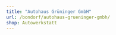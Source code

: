 ```yaml
---
title: "Autohaus Grüninger GmbH"
url: /bondorf/autohaus-grueninger-gmbh/
shop: Autowerkstatt
---
```

